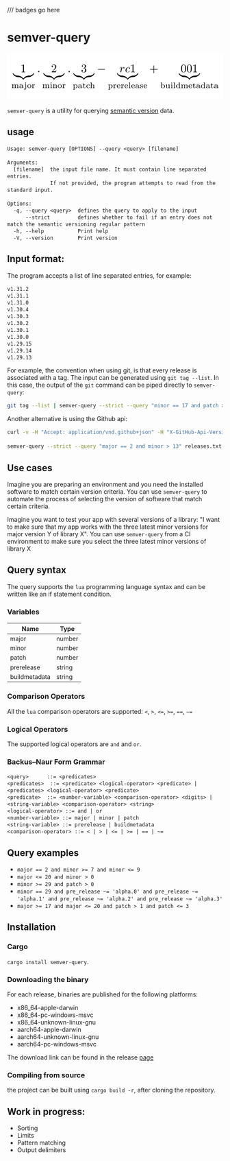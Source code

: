 /// badges go here
# semver-query

![semver-query](./semver-explanation.png)

`semver-query` is a utility for querying [semantic version](https://semver.org/) data.

## usage 

```
Usage: semver-query [OPTIONS] --query <query> [filename]

Arguments:
  [filename]  the input file name. It must contain line separated entries. 
              If not provided, the program attempts to read from the standard input.

Options:
  -q, --query <query>  defines the query to apply to the input
      --strict         defines whether to fail if an entry does not match the semantic versioning regular pattern
  -h, --help           Print help
  -V, --version        Print version
```

## Input format:

The program accepts a list of line separated entries, for example: 

```
v1.31.2
v1.31.1
v1.31.0
v1.30.4
v1.30.3
v1.30.2
v1.30.1
v1.30.0
v1.29.15
v1.29.14
v1.29.13
```

For example, the convention when using git, is that every release is associated with a tag. The input can be generated using `git tag --list`. In this case, the output of the `git` command can be piped directly to `semver-query`: 

```bash
git tag --list | semver-query --strict --query "minor == 17 and patch > 0"
```

Another alternative is using the Github api:

```bash
curl -v -H "Accept: application/vnd.github+json" -H "X-GitHub-Api-Version: 2022-11-28" -H "Authorization: Bearer $TOKEN"  "https://api.github.com/repos/tensorflow/tensorflow/tags?per_page=100&page=2" | jq -r  '.[].name' > releases.txt

semver-query --strict --query "major == 2 and minor > 13" releases.txt
```

## Use cases

Imagine you are preparing an environment and you need the installed software to match certain version criteria. You can use `semver-query` to automate the process of selecting the version of software that match certain criteria. 


Imagine you want to test your app with several versions of a library: "I want to make sure that my app works with the three latest minor versions for major version Y of library X". You can use `semver-query` from a CI environment to make sure you select the three latest minor versions of library X

## Query syntax

The query supports the `lua` programming language syntax and can be written like an if statement condition. 

### Variables

| Name    | Type |
| -------- | ------- |
| major  | number   |
| minor | number     |
| patch    | number    |
| prerelease    | string    |
| buildmetadata    | string    |

### Comparison Operators

All the `lua` comparison operators are supported: `<`, `>`, `<=`, `>=`, `==`, `~=`

### Logical Operators

The supported logical operators are `and` and `or`.

### Backus–Naur Form Grammar

```
<query>      ::= <predicates>
<predicates>  ::= <predicate> <logical-operator> <predicate> | <predicates> <logical-operator> <predicate>
<predicate>  ::= <number-variable> <comparison-operator> <digits> | <string-variable> <comparison-operator> <string>
<logical-operator> ::= and | or
<number-variable> ::= major | minor | patch
<string-variable> ::= prerelease | buildmetadata
<comparison-operator> ::= < | > | <= | >= | == | ~=
```

## Query examples

* `major == 2 and minor >= 7 and minor <= 9`
* `major <= 20 and minor > 0`
* `minor >= 29 and patch > 0`
* `minor == 29 and pre_release ~= 'alpha.0' and pre_release ~= 'alpha.1' and pre_release ~= 'alpha.2' and pre_release ~= 'alpha.3'`
* `major >= 17 and major <= 20 and patch > 1 and patch <= 3`

## Installation

### Cargo

 `cargo install semver-query`. 

### Downloading the binary 

For each release, binaries are published for the following platforms: 

- x86_64-apple-darwin
- x86_64-pc-windows-msvc
- x86_64-unknown-linux-gnu
- aarch64-apple-darwin
- aarch64-unknown-linux-gnu
- aarch64-pc-windows-msvc

The download link can be found in the release [page](https://github.com/zak905/semver-q/releases)

### Compiling from source

the project can be built using `cargo build -r`, after cloning the repository. 

## Work in progress:

* Sorting
* Limits
* Pattern matching
* Output delimiters 
